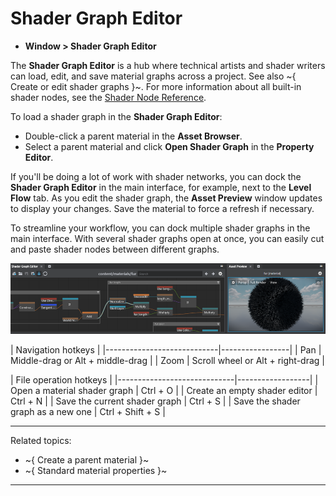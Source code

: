 # Shader Graph Editor

- **Window > Shader Graph Editor**

The **Shader Graph Editor** is a hub where technical artists and shader writers can load, edit, and save material graphs across a project. See also ~{ Create or edit shader graphs }~. For more information about all built-in shader nodes, see the [Shader Node Reference](../../../../shaders_ref/index.html).

To load a shader graph in the **Shader Graph Editor**:

- Double-click a parent material in the **Asset Browser**.
- Select a parent material and click **Open Shader Graph** in the **Property Editor**.

If you'll be doing a lot of work with shader networks, you can dock the **Shader Graph Editor** in the main interface, for example, next to the **Level Flow** tab. As you edit the shader graph, the **Asset Preview** window updates to display your changes. Save the material to force a refresh if necessary.

To streamline your workflow, you can dock multiple shader graphs in the main interface. With several shader graphs open at once, you can easily cut and paste shader nodes between different graphs.

![Shader Graph Editor Overview](../../../images/shader_graph_ed.png)

|  Navigation hotkeys    |
|----------------------------|-----------------|
| Pan | Middle-drag or Alt + middle-drag |
| Zoom | Scroll wheel or Alt + right-drag  |


|  File operation hotkeys  |
|-----------------------------|------------------|
| Open a material shader graph  |  Ctrl + O  |
| Create an empty shader editor |  Ctrl + N  |
| Save the current shader graph |  Ctrl + S  |
| Save the shader graph as a new one |  Ctrl + Shift + S |

---
Related topics:
- ~{ Create a parent material }~
- ~{ Standard material properties }~
---
